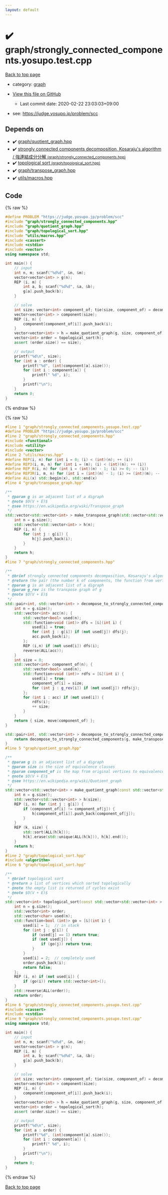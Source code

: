 ```yaml
---
layout: default
---
```


<!-- mathjax config similar to math.stackexchange -->
<script type="text/javascript" async
  src="https://cdnjs.cloudflare.com/ajax/libs/mathjax/2.7.5/MathJax.js?config=TeX-MML-AM_CHTML">
</script>
<script type="text/x-mathjax-config">
  MathJax.Hub.Config({
    TeX: { equationNumbers: { autoNumber: "AMS" }},
    tex2jax: {
      inlineMath: [ ['$','$'] ],
      processEscapes: true
    },
    "HTML-CSS": { matchFontHeight: false },
    displayAlign: "left",
    displayIndent: "2em"
  });
</script>

<script type="text/javascript" src="https://cdnjs.cloudflare.com/ajax/libs/jquery/3.4.1/jquery.min.js"></script>
<script src="https://cdn.jsdelivr.net/npm/jquery-balloon-js@1.1.2/jquery.balloon.min.js" integrity="sha256-ZEYs9VrgAeNuPvs15E39OsyOJaIkXEEt10fzxJ20+2I=" crossorigin="anonymous"></script>
<script type="text/javascript" src="../../assets/js/copy-button.js"></script>
<link rel="stylesheet" href="../../assets/css/copy-button.css" />


# :heavy_check_mark: graph/strongly_connected_components.yosupo.test.cpp

<a href="../../index.html">Back to top page</a>

* category: <a href="../../index.html#f8b0b924ebd7046dbfa85a856e4682c8">graph</a>
* <a href="{{ site.github.repository_url }}/blob/master/graph/strongly_connected_components.yosupo.test.cpp">View this file on GitHub</a>
    - Last commit date: 2020-02-22 23:03:03+09:00


* see: <a href="https://judge.yosupo.jp/problem/scc">https://judge.yosupo.jp/problem/scc</a>


## Depends on

* :heavy_check_mark: <a href="../../library/graph/quotient_graph.hpp.html">graph/quotient_graph.hpp</a>
* :heavy_check_mark: <a href="../../library/graph/strongly_connected_components.hpp.html">strongly connected components decomposition, Kosaraju's algorithm / 強連結成分分解 <small>(graph/strongly_connected_components.hpp)</small></a>
* :heavy_check_mark: <a href="../../library/graph/topological_sort.hpp.html">topological sort <small>(graph/topological_sort.hpp)</small></a>
* :heavy_check_mark: <a href="../../library/graph/transpose_graph.hpp.html">graph/transpose_graph.hpp</a>
* :heavy_check_mark: <a href="../../library/utils/macros.hpp.html">utils/macros.hpp</a>


## Code

<a id="unbundled"></a>
{% raw %}
```cpp
#define PROBLEM "https://judge.yosupo.jp/problem/scc"
#include "graph/strongly_connected_components.hpp"
#include "graph/quotient_graph.hpp"
#include "graph/topological_sort.hpp"
#include "utils/macros.hpp"
#include <cassert>
#include <cstdio>
#include <vector>
using namespace std;

int main() {
    // input
    int n, m; scanf("%d%d", &n, &m);
    vector<vector<int> > g(n);
    REP (i, m) {
        int a, b; scanf("%d%d", &a, &b);
        g[a].push_back(b);
    }

    // solve
    int size; vector<int> component_of; tie(size, component_of) = decompose_to_strongly_connected_components(g);
    vector<vector<int> > component(size);
    REP (i, n) {
        component[component_of[i]].push_back(i);
    }
    vector<vector<int> > h = make_quotient_graph(g, size, component_of);
    vector<int> order = topological_sort(h);
    assert (order.size() == size);

    // output
    printf("%d\n", size);
    for (int a : order) {
        printf("%d", (int)component[a].size());
        for (int i : component[a]) {
            printf(" %d", i);
        }
        printf("\n");
    }
    return 0;
}

```
{% endraw %}

<a id="bundled"></a>
{% raw %}
```cpp
#line 1 "graph/strongly_connected_components.yosupo.test.cpp"
#define PROBLEM "https://judge.yosupo.jp/problem/scc"
#line 2 "graph/strongly_connected_components.hpp"
#include <functional>
#include <utility>
#include <vector>
#line 2 "utils/macros.hpp"
#define REP(i, n) for (int i = 0; (i) < (int)(n); ++ (i))
#define REP3(i, m, n) for (int i = (m); (i) < (int)(n); ++ (i))
#define REP_R(i, n) for (int i = (int)(n) - 1; (i) >= 0; -- (i))
#define REP3R(i, m, n) for (int i = (int)(n) - 1; (i) >= (int)(m); -- (i))
#define ALL(x) std::begin(x), std::end(x)
#line 4 "graph/transpose_graph.hpp"

/**
 * @param g is an adjacent list of a digraph
 * @note $O(V + E)$
 * @see https://en.wikipedia.org/wiki/Transpose_graph
 */
std::vector<std::vector<int> > make_transpose_graph(std::vector<std::vector<int> > const & g) {
    int n = g.size();
    std::vector<std::vector<int> > h(n);
    REP (i, n) {
        for (int j : g[i]) {
            h[j].push_back(i);
        }
    }
    return h;
}
#line 7 "graph/strongly_connected_components.hpp"

/**
 * @brief strongly connected components decomposition, Kosaraju's algorithm / 強連結成分分解
 * @return the pair (the number k of components, the function from vertices of g to components)
 * @param g is an adjacent list of a digraph
 * @param g_rev is the transpose graph of g
 * @note $O(V + E)$
 */
std::pair<int, std::vector<int> > decompose_to_strongly_connected_components(const std::vector<std::vector<int> > & g, const std::vector<std::vector<int> > & g_rev) {
    int n = g.size();
    std::vector<int> acc(n); {
        std::vector<bool> used(n);
        std::function<void (int)> dfs = [&](int i) {
            used[i] = true;
            for (int j : g[i]) if (not used[j]) dfs(j);
            acc.push_back(i);
        };
        REP (i,n) if (not used[i]) dfs(i);
        reverse(ALL(acc));
    }
    int size = 0;
    std::vector<int> component_of(n); {
        std::vector<bool> used(n);
        std::function<void (int)> rdfs = [&](int i) {
            used[i] = true;
            component_of[i] = size;
            for (int j : g_rev[i]) if (not used[j]) rdfs(j);
        };
        for (int i : acc) if (not used[i]) {
            rdfs(i);
            ++ size;
        }
    }
    return { size, move(component_of) };
}

std::pair<int, std::vector<int> > decompose_to_strongly_connected_components(const std::vector<std::vector<int> > & g) {
    return decompose_to_strongly_connected_components(g, make_transpose_graph(g));
}
#line 5 "graph/quotient_graph.hpp"

/**
 * @param g is an adjacent list of a digraph
 * @param size is the size of equivalence classes
 * @param component_of is the map from original vertices to equivalence classes
 * @note $O(V + E)$
 * @see https://en.wikipedia.org/wiki/Quotient_graph
 */
std::vector<std::vector<int> > make_quotient_graph(const std::vector<std::vector<int> > & g, int size, const std::vector<int> & component_of) {
    int n = g.size();
    std::vector<std::vector<int> > h(size);
    REP (i, n) for (int j : g[i]) {
        if (component_of[i] != component_of[j]) {
            h[component_of[i]].push_back(component_of[j]);
        }
    }
    REP (k, size) {
        std::sort(ALL(h[k]));
        h[k].erase(std::unique(ALL(h[k])), h[k].end());
    }
    return h;
}
#line 2 "graph/topological_sort.hpp"
#include <algorithm>
#line 6 "graph/topological_sort.hpp"

/**
 * @brief topological sort
 * @return a list of vertices which sorted topologically
 * @note the empty list is returned if cycles exist
 * @note $O(V + E)$
 */
std::vector<int> topological_sort(const std::vector<std::vector<int> > & g) {
    int n = g.size();
    std::vector<int> order;
    std::vector<char> used(n);
    std::function<bool (int)> go = [&](int i) {
        used[i] = 1;  // in stack
        for (int j : g[i]) {
            if (used[j] == 1) return true;
            if (not used[j]) {
                if (go(j)) return true;
            }
        }
        used[i] = 2;  // completely used
        order.push_back(i);
        return false;
    };
    REP (i, n) if (not used[i]) {
        if (go(i)) return std::vector<int>();
    }
    std::reverse(ALL(order));
    return order;
}
#line 6 "graph/strongly_connected_components.yosupo.test.cpp"
#include <cassert>
#include <cstdio>
#line 9 "graph/strongly_connected_components.yosupo.test.cpp"
using namespace std;

int main() {
    // input
    int n, m; scanf("%d%d", &n, &m);
    vector<vector<int> > g(n);
    REP (i, m) {
        int a, b; scanf("%d%d", &a, &b);
        g[a].push_back(b);
    }

    // solve
    int size; vector<int> component_of; tie(size, component_of) = decompose_to_strongly_connected_components(g);
    vector<vector<int> > component(size);
    REP (i, n) {
        component[component_of[i]].push_back(i);
    }
    vector<vector<int> > h = make_quotient_graph(g, size, component_of);
    vector<int> order = topological_sort(h);
    assert (order.size() == size);

    // output
    printf("%d\n", size);
    for (int a : order) {
        printf("%d", (int)component[a].size());
        for (int i : component[a]) {
            printf(" %d", i);
        }
        printf("\n");
    }
    return 0;
}

```
{% endraw %}

<a href="../../index.html">Back to top page</a>

